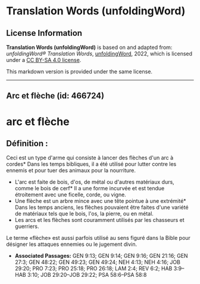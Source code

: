 # Translation Words (unfoldingWord)

## License Information

**Translation Words (unfoldingWord)** is based on and adapted from: _unfoldingWord® Translation Words_, [unfoldingWord](https://unfoldingword.org/utw), 2022, which is licensed under a [CC BY-SA 4.0 license](https://creativecommons.org/licenses/by-sa/4.0/legalcode.en).

This markdown version is provided under the same license.



--------------------------------

## Arc et flèche (id: 466724)

arc et flèche
=============

Définition :
------------

Ceci est un type d'arme qui consiste à lancer des flèches d'un arc à cordes\* Dans les temps bibliques, il a été utilisé pour lutter contre les ennemis et pour tuer des animaux pour la nourriture.

* L'arc est faite de bois, d'os, de métal ou d'autres matériaux durs, comme le bois de cerf\* Il a une forme incurvée et est tendue étroitement avec une ficelle, corde, ou vigne.
* Une flèche est un arbre mince avec une tête pointue à une extrémité\* Dans les temps anciens, les flèches pouvaient être faites d'une variété de matériaux tels que le bois, l'os, la pierre, ou en métal.
* Les arcs et les flèches sont couramment utilisés par les chasseurs et guerriers.

Le terme «flèche» est aussi parfois utilisé au sens figuré dans la Bible pour désigner les attaques ennemies ou le jugement divin.

* **Associated Passages:** GEN 9:13; GEN 9:14; GEN 9:16; GEN 21:16; GEN 27:3; GEN 48:22; GEN 49:23; GEN 49:24; NEH 4:13; NEH 4:16; JOB 29:20; PRO 7:23; PRO 25:18; PRO 26:18; LAM 2:4; REV 6:2; HAB 3:9–HAB 3:10; JOB 29:20–JOB 29:22; PSA 58:6–PSA 58:8

